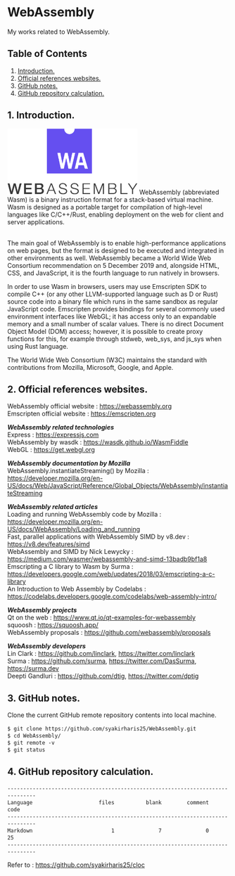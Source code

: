 # WebAssembly
My works related to WebAssembly.

## Table of Contents
1. [Introduction.](#introduction)
2. [Official references websites.](#references)
3. [GitHub notes.](#github)
4. [GitHub repository calculation.](#calculation)

<a name="introduction"></a>
## 1. Introduction.
<img src="webassembly.png" height="150"> 
WebAssembly (abbreviated Wasm) is a binary instruction format for a stack-based virtual machine. Wasm is designed as a portable target for compilation of high-level languages like C/C++/Rust, enabling deployment on the web for client and server applications. <br /><br />

The main goal of WebAssembly is to enable high-performance applications on web pages, but the format is designed to be executed and integrated in other environments as well. WebAssembly became a World Wide Web Consortium recommendation on 5 December 2019 and, alongside HTML, CSS, and JavaScript, it is the fourth language to run natively in browsers. 

In order to use Wasm in browsers, users may use Emscripten SDK to compile C++ (or any other LLVM-supported language such as D or Rust) source code into a binary file which runs in the same sandbox as regular JavaScript code. Emscripten provides bindings for several commonly used environment interfaces like WebGL; it has access only to an expandable memory and a small number of scalar values. There is no direct Document Object Model (DOM) access; however, it is possible to create proxy functions for this, for example through stdweb, web_sys, and js_sys when using Rust language.

The World Wide Web Consortium (W3C) maintains the standard with contributions from Mozilla, Microsoft, Google, and Apple.

<a name="references"></a>
## 2. Official references websites. 
WebAssembly official website : https://webassembly.org <br />
Emscripten official website : https://emscripten.org <br />

**_WebAssembly related technologies_** <br />
Express : https://expressjs.com <br />
WebAssembly by wasdk : https://wasdk.github.io/WasmFiddle <br />
WebGL : https://get.webgl.org <br />

**_WebAssembly documentation by Mozilla_** <br />
WebAssembly.instantiateStreaming() by Mozilla : https://developer.mozilla.org/en-US/docs/Web/JavaScript/Reference/Global_Objects/WebAssembly/instantiateStreaming <br />

**_WebAssembly related articles_** <br />
Loading and running WebAssembly code by Mozilla : https://developer.mozilla.org/en-US/docs/WebAssembly/Loading_and_running <br />
Fast, parallel applications with WebAssembly SIMD by v8.dev : https://v8.dev/features/simd <br />
WebAssembly and SIMD by Nick Lewycky : https://medium.com/wasmer/webassembly-and-simd-13badb9bf1a8 <br />
Emscripting a C library to Wasm by Surma : https://developers.google.com/web/updates/2018/03/emscripting-a-c-library <br />
An Introduction to Web Assembly by Codelabs : https://codelabs.developers.google.com/codelabs/web-assembly-intro/ <br /> 

**_WebAssembly projects_** <br />
Qt on the web : https://www.qt.io/qt-examples-for-webassembly <br />
squoosh : https://squoosh.app/ <br />
WebAssembly proposals : https://github.com/webassembly/proposals <br />

**_WebAssembly developers_** <br />
Lin Clark : https://github.com/linclark, https://twitter.com/linclark <br />
Surma : https://github.com/surma, https://twitter.com/DasSurma, https://surma.dev <br />
Deepti Gandluri : https://github.com/dtig, https://twitter.com/dptig <br />

<a name="github"></a>
## 3. GitHub notes.
Clone the current GitHub remote repository contents into local machine.
```
$ git clone https://github.com/syakirharis25/WebAssembly.git
$ cd WebAssembly/
$ git remote -v
$ git status
```

<a name="calculation"></a>
## 4. GitHub repository calculation.
```
-------------------------------------------------------------------------------
Language                     files          blank        comment           code
-------------------------------------------------------------------------------
Markdown                         1              7              0             25
-------------------------------------------------------------------------------
```
Refer to : https://github.com/syakirharis25/cloc
